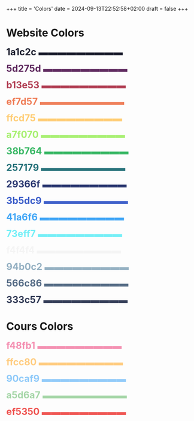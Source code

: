 +++
title = 'Colors'
date = 2024-09-13T22:52:58+02:00
draft = false
+++
# Website Colors

<span style="color:#1a1c2c; font-weight:bold; font-size:25px">1a1c2c ▬▬▬▬▬▬▬▬▬</span>

<span style="color:#5d275d; font-weight:bold; font-size:25px">5d275d ▬▬▬▬▬▬▬▬▬</span>

<span style="color:#b13e53; font-weight:bold; font-size:25px">b13e53 ▬▬▬▬▬▬▬▬▬</span>

<span style="color:#ef7d57; font-weight:bold; font-size:25px">ef7d57 ▬▬▬▬▬▬▬▬▬</span>

<span style="color:#ffcd75; font-weight:bold; font-size:25px">ffcd75 ▬▬▬▬▬▬▬▬▬</span>

<span style="color:#a7f070; font-weight:bold; font-size:25px">a7f070 ▬▬▬▬▬▬▬▬▬</span>

<span style="color:#38b764; font-weight:bold; font-size:25px">38b764 ▬▬▬▬▬▬▬▬▬</span>

<span style="color:#257179; font-weight:bold; font-size:25px">257179 ▬▬▬▬▬▬▬▬▬</span>

<span style="color:#29366f; font-weight:bold; font-size:25px">29366f ▬▬▬▬▬▬▬▬▬</span>

<span style="color:#3b5dc9; font-weight:bold; font-size:25px">3b5dc9 ▬▬▬▬▬▬▬▬▬</span>

<span style="color:#41a6f6; font-weight:bold; font-size:25px">41a6f6 ▬▬▬▬▬▬▬▬▬</span>

<span style="color:#73eff7; font-weight:bold; font-size:25px">73eff7 ▬▬▬▬▬▬▬▬▬</span>

<span style="color:#f4f4f4; font-weight:bold; font-size:25px">f4f4f4 ▬▬▬▬▬▬▬▬▬</span>

<span style="color:#94b0c2; font-weight:bold; font-size:25px">94b0c2 ▬▬▬▬▬▬▬▬▬</span>

<span style="color:#566c86; font-weight:bold; font-size:25px">566c86 ▬▬▬▬▬▬▬▬▬</span>

<span style="color:#333c57; font-weight:bold; font-size:25px">333c57 ▬▬▬▬▬▬▬▬▬</span>


# Cours Colors


<span style="color:#f48fb1; font-weight:bold; font-size:25px">f48fb1 ▬▬▬▬▬▬▬▬▬</span>

<span style="color:#ffcc80; font-weight:bold; font-size:25px">ffcc80 ▬▬▬▬▬▬▬▬▬</span>

<span style="color:#90caf9; font-weight:bold; font-size:25px">90caf9 ▬▬▬▬▬▬▬▬▬</span>

<span style="color:#a5d6a7; font-weight:bold; font-size:25px">a5d6a7 ▬▬▬▬▬▬▬▬▬</span>

<span style="color:#ef5350; font-weight:bold; font-size:25px">ef5350 ▬▬▬▬▬▬▬▬▬</span>


